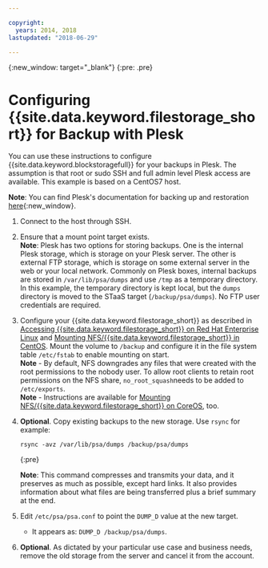 ```yaml
---

copyright:
  years: 2014, 2018
lastupdated: "2018-06-29"

---
```

{:new_window: target="_blank"}
{:pre: .pre}
 
# Configuring {{site.data.keyword.filestorage_short}} for Backup with Plesk

You can use these instructions to configure {{site.data.keyword.blockstoragefull}} for your backups in Plesk. The assumption is that root or sudo SSH and full admin level Plesk access are available. This example is based on a CentOS7 host.

**Note**: You can find Plesk's documentation for backing up and restoration [here](https://docs.plesk.com/en-US/12.5/administrator-guide/backing-up-and-restoration.59256/){:new_window}.

1. Connect to the host through SSH.

2. Ensure that a mount point target exists. <br />
   **Note**: Plesk has two options for storing backups. One is the internal Plesk storage, which is storage on your Plesk server. The other is external FTP storage, which is storage on some external server in the web or your local network. Commonly on Plesk boxes, internal backups are stored in `/var/lib/psa/dumps` and use `/tmp` as a temporary directory. In this example, the temporary directory is kept local, but the `dumps` directory is moved to the STaaS target (`/backup/psa/dumps`). No FTP user credentials are required.
   
3. Configure your {{site.data.keyword.filestorage_short}} as described in [Accessing {{site.data.keyword.filestorage_short}} on Red Hat Enterprise Linux](accessing-file-storage-linux.html) and [Mounting NFS/{{site.data.keyword.filestorage_short}} in CentOS](mounting-nsf-file-storage.html). Mount the volume to `/backup` and configure it in the file system table `/etc/fstab` to enable mounting on start. <br />
   **Note** - By default, NFS downgrades any files that were created with the root permissions to the nobody user. To allow root clients to retain root permissions on the NFS share, `no_root_squash`needs to be added to `/etc/exports`. <br />
   **Note** - Instructions are available for [Mounting NFS/{{site.data.keyword.filestorage_short}} on CoreOS](mounting-storage-coreos.html), too. <br />

4. **Optional**. Copy existing backups to the new storage. Use `rsync` for example:
   ```
   rsync -avz /var/lib/psa/dumps /backup/psa/dumps
   ```
   {:pre}
    
    **Note**: This command compresses and transmits your data, and it preserves as much as possible, except hard links. It also provides information about what files are being transferred plus a brief summary at the end.
    
5. Edit `/etc/psa/psa.conf` to point the `DUMP_D` value at the new target. 
    - It appears as: `DUMP_D /backup/psa/dumps`. 

6. **Optional**. As dictated by your particular use case and business needs, remove the old storage from the server and cancel it from the account.

